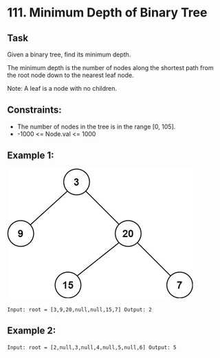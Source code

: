 # 111. Minimum Depth of Binary Tree


## Task
Given a binary tree, find its minimum depth.

The minimum depth is the number of nodes along the shortest path from the root node down to the nearest leaf node.

Note: A leaf is a node with no children.


## Constraints:
- The number of nodes in the tree is in the range [0, 105].
- -1000 <= Node.val <= 1000


## Example 1:
![img.png](img.png)

``
Input: root = [3,9,20,null,null,15,7]
Output: 2
``


## Example 2:
``
Input: root = [2,null,3,null,4,null,5,null,6]
Output: 5
``